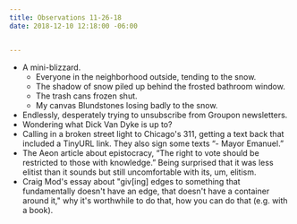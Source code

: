 ```yaml
---
title: Observations 11-26-18
date: 2018-12-10 12:18:00 -06:00


---
```


- A mini-blizzard.
	- Everyone in the neighborhood outside, tending to the snow.
	- The shadow of snow piled up behind the frosted bathroom window.
	- The trash cans frozen shut.
	- My canvas Blundstones losing badly to the snow.
- Endlessly, desperately trying to unsubscribe from Groupon newsletters.
- Wondering what Dick Van Dyke is up to?
- Calling in a broken street light to Chicago's 311, getting a text back that included a TinyURL link. They also sign some texts “- Mayor Emanuel.”
- The Aeon article about epistocracy, “The right to vote should be restricted to those with knowledge.” Being surprised that it was less elitist than it sounds but still uncomfortable with its, um, elitism.
- Craig Mod's essay about "giv[ing] edges to something that fundamentally doesn't have an edge, that doesn't have a container around it," why it's worthwhile to do that, how you can do that (e.g. with a book).